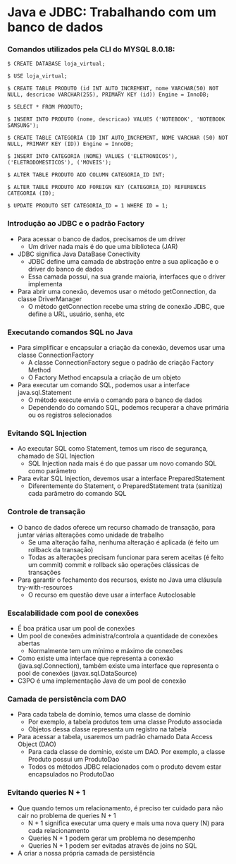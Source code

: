# Java e JDBC: Trabalhando com um banco de dados

### Comandos utilizados pela CLI do MYSQL 8.0.18:

```
$ CREATE DATABASE loja_virtual;

$ USE loja_virtual;

$ CREATE TABLE PRODUTO (id INT AUTO_INCREMENT, nome VARCHAR(50) NOT NULL, descricao VARCHAR(255), PRIMARY KEY (id)) Engine = InnoDB;

$ SELECT * FROM PRODUTO;

$ INSERT INTO PRODUTO (nome, descricao) VALUES ('NOTEBOOK', 'NOTEBOOK SAMSUNG');

$ CREATE TABLE CATEGORIA (ID INT AUTO_INCREMENT, NOME VARCHAR (50) NOT NULL, PRIMARY KEY (ID)) Engine = InnoDB;

$ INSERT INTO CATEGORIA (NOME) VALUES ('ELETRONICOS'), ('ELETRODOMESTICOS'), ('MOVEIS');

$ ALTER TABLE PRODUTO ADD COLUMN CATEGORIA_ID INT;

$ ALTER TABLE PRODUTO ADD FOREIGN KEY (CATEGORIA_ID) REFERENCES CATEGORIA (ID);

$ UPDATE PRODUTO SET CATEGORIA_ID = 1 WHERE ID = 1;
```
### Introdução ao JDBC e o padrão Factory

- Para acessar o banco de dados, precisamos de um driver
  - Um driver nada mais é do que uma biblioteca (JAR)
- JDBC significa Java DataBase Conectivity
  - JDBC define uma camada de abstração entre a sua aplicação e o driver do banco de dados
  - Essa camada possui, na sua grande maioria, interfaces que o driver implementa
- Para abrir uma conexão, devemos usar o método getConnection, da classe DriverManager
  - O método getConnection recebe uma string de conexão JDBC, que define a URL, usuário, senha, etc

### Executando comandos SQL no Java

- Para simplificar e encapsular a criação da conexão, devemos usar uma classe ConnectionFactory
  - A classe ConnectionFactory segue o padrão de criação Factory Method
  - O Factory Method encapsula a criação de um objeto
- Para executar um comando SQL, podemos usar a interface java.sql.Statement
  - O método execute envia o comando para o banco de dados
  - Dependendo do comando SQL, podemos recuperar a chave primária ou os registros selecionados

### Evitando SQL Injection

- Ao executar SQL como Statement, temos um risco de segurança, chamado de SQL Injection
  - SQL Injection nada mais é do que passar um novo comando SQL como parâmetro
- Para evitar SQL Injection, devemos usar a interface PreparedStatement
  - Diferentemente do Statement, o PreparedStatement trata (sanitiza) cada parâmetro do comando SQL

### Controle de transação

- O banco de dados oferece um recurso chamado de transação, para juntar várias alterações como unidade de trabalho
  - Se uma alteração falha, nenhuma alteração é aplicada (é feito um rollback da transação)
  - Todas as alterações precisam funcionar para serem aceitas (é feito um commit)
commit e rollback são operações clássicas de transações
- Para garantir o fechamento dos recursos, existe no Java uma cláusula try-with-resources
  - O recurso em questão deve usar a interface Autoclosable

### Escalabilidade com pool de conexões

- É boa prática usar um pool de conexões
- Um pool de conexões administra/controla a quantidade de conexões abertas
  - Normalmente tem um mínimo e máximo de conexões
- Como existe uma interface que representa a conexão (java.sql.Connection), também existe uma interface que representa o pool de conexões (javax.sql.DataSource)
- C3PO é uma implementação Java de um pool de conexão

### Camada de persistência com DAO

- Para cada tabela de domínio, temos uma classe de domínio
  - Por exemplo, a tabela produtos tem uma classe Produto associada
  - Objetos dessa classe representa um registro na tabela
- Para acessar a tabela, usaremos um padrão chamado Data Access Object (DAO)
  - Para cada classe de domínio, existe um DAO. Por exemplo, a classe Produto possui um ProdutoDao
  - Todos os métodos JDBC relacionados com o produto devem estar encapsulados no ProdutoDao

### Evitando queries N + 1

- Que quando temos um relacionamento, é preciso ter cuidado para não cair no problema de queries N + 1
  - N + 1 significa executar uma query e mais uma nova query (N) para cada relacionamento
  - Queries N + 1 podem gerar um problema no desempenho
  - Queries N + 1 podem ser evitadas através de joins no SQL
- A criar a nossa própria camada de persistência
